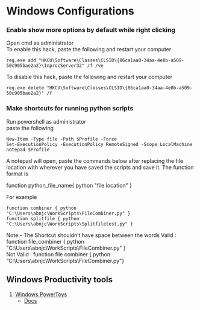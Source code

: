 # Windows Configurations

### Enable show more options by default while right clicking

Open cmd as administrator <br>
To enable this hack, paste the following and restart your computer

```
reg.exe add "HKCU\Software\Classes\CLSID\{86ca1aa0-34aa-4e8b-a509-50c905bae2a2}\InprocServer32" /f /ve
```

To disable this hack, paste the following and restart your computer

```
reg.exe delete "HKCU\Software\Classes\CLSID\{86ca1aa0-34aa-4e8b-a509-50c905bae2a2}" /f
```

### Make shortcuts for running python scripts

Run powershell as administrator <br>
paste the following

```
New-Item -Type file -Path $Profile -Force
Set-ExecutionPolicy -ExecutionPolicy RemoteSigned -Scope LocalMachine
notepad $Profile
```

A notepad will open, paste the commands below after replacing the file location with wherever you have saved the scripts and save it.
The function format is

function python_file_name{ python "file location" }

For example

```
function combiner { python "C:\Users\abnjc\WorkScripts\FileCombiner.py" }  
function splitfile { python "C:\Users\abnjc\WorkScripts\Splitfiletest.py" }
```

Note:- The Shortcut shouldn’t have space between the words
Valid : function file_combiner { python "C:\Users\abnjc\WorkScripts\FileCombiner.py" }  
Not Valid : function file combiner { python “C:\Users\abnjc\WorkScripts\FileCombiner.py"}

## Windows Productivity tools

1. <a href="https://apps.microsoft.com/store/detail/microsoft-powertoys/XP89DCGQ3K6VLD" target="_blank">Windows PowerToys</a>
   - <a href="https://docs.microsoft.com/en-us/windows/powertoys/" target="_blank">Docs</a>
